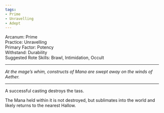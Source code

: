 ```yaml
---
tags:
- Prime
- Unravelling
- Adept
---
```


Arcanum: Prime\
Practice: Unravelling\
Primary Factor: Potency\
Withstand: Durability\
Suggested Rote Skills: Brawl, Intimidation, Occult

---

_At the mage’s whim, constructs of Mana are swept away on the winds of Aether._

---

A successful casting destroys the tass.

The Mana held within it is not destroyed, but sublimates into the world and likely returns to the nearest Hallow.